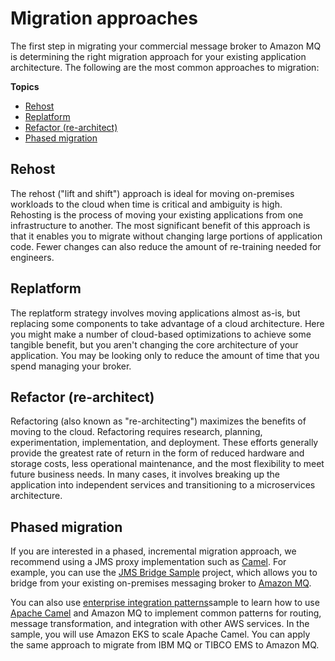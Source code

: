 # Migration approaches<a name="migration-approaches"></a>

The first step in migrating your commercial message broker to Amazon MQ is determining the right migration approach for your existing application architecture\. The following are the most common approaches to migration:

**Topics**
+ [Rehost](#rehost)
+ [Replatform](#replatform)
+ [Refactor \(re\-architect\)](#re-architect-refactor)
+ [Phased migration](#phased)

## Rehost<a name="rehost"></a>

The rehost \("lift and shift"\) approach is ideal for moving on\-premises workloads to the cloud when time is critical and ambiguity is high\. Rehosting is the process of moving your existing applications from one infrastructure to another\. The most significant benefit of this approach is that it enables you to migrate without changing large portions of application code\. Fewer changes can also reduce the amount of re\-training needed for engineers\.

## Replatform<a name="replatform"></a>

The replatform strategy involves moving applications almost as\-is, but replacing some components to take advantage of a cloud architecture\. Here you might make a number of cloud\-based optimizations to achieve some tangible benefit, but you aren't changing the core architecture of your application\. You may be looking only to reduce the amount of time that you spend managing your broker\.

## Refactor \(re\-architect\)<a name="re-architect-refactor"></a>

Refactoring \(also known as "re\-architecting"\) maximizes the benefits of moving to the cloud\. Refactoring requires research, planning, experimentation, implementation, and deployment\. These efforts generally provide the greatest rate of return in the form of reduced hardware and storage costs, less operational maintenance, and the most flexibility to meet future business needs\. In many cases, it involves breaking up the application into independent services and transitioning to a microservices architecture\.

## Phased migration<a name="phased"></a>

If you are interested in a phased, incremental migration approach, we recommend using a JMS proxy implementation such as [Camel](https://camel.apache.org/)\. For example, you can use the [JMS Bridge Sample](https://github.com/aws-samples/amazon-mq-migration-from-ibm-mq) project, which allows you to bridge from your existing on\-premises messaging broker to [Amazon MQ](https://aws.amazon.com/amazon-mq/)\.

You can also use [enterprise integration patterns](https://github.com/aws-samples/amazon-mq-enterprise-integration-patterns/)sample to learn how to use [Apache Camel](https://camel.apache.org/manual/latest/getting-started.html) and Amazon MQ to implement common patterns for routing, message transformation, and integration with other AWS services\. In the sample, you will use Amazon EKS to scale Apache Camel\. You can apply the same approach to migrate from IBM MQ or TIBCO EMS to Amazon MQ\.
